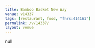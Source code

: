 ```yaml
---
title: Bamboo Basket New Way
venue: v14337
tags: [restaurant, food, "fhrs:414161"]
permalink: /v/14337/
layout: venue
---
```

null